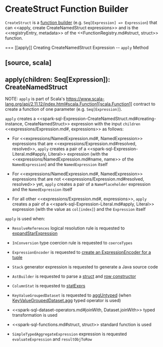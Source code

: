 # CreateStruct Function Builder

`CreateStruct` is a [function builder](../FunctionRegistry.md#expressions) (e.g. `Seq[Expression] => Expression`) that can <<apply, create CreateNamedStruct expressions>> and is the <<registryEntry, metadata>> of the <<FunctionRegistry.md#struct, struct>> function.

=== [[apply]] Creating CreateNamedStruct Expression -- `apply` Method

[source, scala]
----
apply(children: Seq[Expression]): CreateNamedStruct
----

NOTE: `apply` is part of Scala's https://www.scala-lang.org/api/2.11.12/index.html#scala.Function1[scala.Function1] contract to create a function of one parameter (e.g. `Seq[Expression]`).

`apply` creates a <<spark-sql-Expression-CreateNamedStruct.md#creating-instance, CreateNamedStruct>> expression with the input `children` <<expressions/Expression.md#, expressions>> as follows:

* For <<expressions/NamedExpression.md#, NamedExpression>> expressions that are <<expressions/Expression.md#resolved, resolved>>, `apply` creates a pair of a <<spark-sql-Expression-Literal.md#apply, Literal>> expression (with the <<expressions/NamedExpression.md#name, name>> of the `NamedExpression`) and the `NamedExpression` itself

* For <<expressions/NamedExpression.md#, NamedExpression>> expressions that are not <<expressions/Expression.md#resolved, resolved>> yet, `apply` creates a pair of a `NamePlaceholder` expression and the `NamedExpression` itself

* For all other <<expressions/Expression.md#, expressions>>, `apply` creates a pair of a <<spark-sql-Expression-Literal.md#apply, Literal>> expression (with the value as `col[index]`) and the `Expression` itself

`apply` is used when:

* `ResolveReferences` logical resolution rule is requested to [expandStarExpression](../logical-analysis-rules/ResolveReferences.md#expandStarExpression)

* `InConversion` type coercion rule is requested to `coerceTypes`

* `ExpressionEncoder` is requested to [create an ExpressionEncoder for a tuple](../ExpressionEncoder.md#tuple)

* `Stack` generator expression is requested to generate a Java source code

* `AstBuilder` is requested to parse a [struct](../sql/AstBuilder.md#visitStruct) and [row constructor](../sql/AstBuilder.md#visitRowConstructor)

* `ColumnStat` is requested to [statExprs](../cost-based-optimization/ColumnStat.md#statExprs)

* `KeyValueGroupedDataset` is requested to [aggUntyped](../basic-aggregation/KeyValueGroupedDataset.md#aggUntyped) (when [KeyValueGroupedDataset.agg](../basic-aggregation/KeyValueGroupedDataset.md#agg) typed operator is used)

* <<spark-sql-dataset-operators.md#joinWith, Dataset.joinWith>> typed transformation is used

* <<spark-sql-functions.md#struct, struct>> standard function is used

* `SimpleTypedAggregateExpression` expression is requested `evaluateExpression` and `resultObjToRow`
